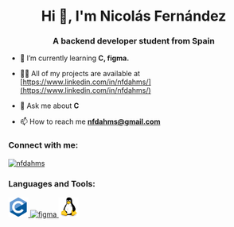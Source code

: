 <h1 align="center">Hi 👋, I'm Nicolás Fernández</h1>
<h3 align="center">A backend developer student from Spain</h3>

- 🌱 I’m currently learning **C, figma.**

- 👨‍💻 All of my projects are available at [https://www.linkedin.com/in/nfdahms/](https://www.linkedin.com/in/nfdahms/)

- 💬 Ask me about **C**

- 📫 How to reach me **nfdahms@gmail.com**

<h3 align="left">Connect with me:</h3>
<p align="left">
<a href="https://linkedin.com/in/nfdahms" target="blank"><img align="center" src="https://raw.githubusercontent.com/rahuldkjain/github-profile-readme-generator/master/src/images/icons/Social/linked-in-alt.svg" alt="nfdahms" height="30" width="40" /></a>
</p>

<h3 align="left">Languages and Tools:</h3>
<p align="left"> <a href="https://www.cprogramming.com/" target="_blank" rel="noreferrer"> <img src="https://raw.githubusercontent.com/devicons/devicon/master/icons/c/c-original.svg" alt="c" width="40" height="40"/> </a> <a href="https://www.figma.com/" target="_blank" rel="noreferrer"> <img src="https://www.vectorlogo.zone/logos/figma/figma-icon.svg" alt="figma" width="40" height="40"/> </a> <a href="https://www.linux.org/" target="_blank" rel="noreferrer"> <img src="https://raw.githubusercontent.com/devicons/devicon/master/icons/linux/linux-original.svg" alt="linux" width="40" height="40"/> </a> </p>
